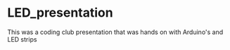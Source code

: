 # LED_presentation
This was a coding club presentation that was hands on with Arduino's and LED strips
